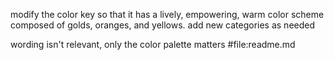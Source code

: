 modify the color key so that it has a lively, empowering, warm color scheme composed of golds, oranges, and yellows. add new categories as needed 

wording isn't relevant, only the color palette matters #file:readme.md 